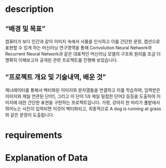 # description
## “배경 및 목표”  ##
컴퓨터가 보다 인간과 같이 이미지 속에서 사물을 인식하고 이를 간단한 문장, 캡션으로 표현할 수 있게 하는 머신러닝 연구영역을 통해 Convolution Neural Network와 Recurrent Neural Network과 같은 대표적인 머신러닝 모델의 구조와 원리를 조금 더 명확히 이해보고자 공개된 관련 프로젝트를 진행해 보았습니다. 

## “프로젝트 개요 및 기술내역, 배운 것” ##
 제너레이터를 통해서 벡터화된 이미지와 문자열들을 연결하고 이를 학습하여, 입력받은 이미지와 제일 연관된 단어1, 그리고 이 단어 1과 제일 밀접한 단어2 등등을 도출하여 이미지에 대한 간단한 표현을 구현하는 프로젝트입니다. 가령, 강아지 한 마리가 풀밭에서 뛰어노는 사진이 입력되면 이것이 벡터화되고, 최종적으로 A dog is running at grass와 같은 문장이 도출됩니다.

# requirements

# Explanation of Data

